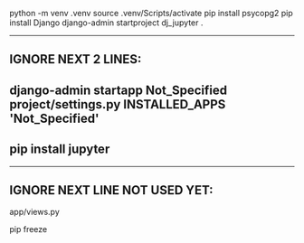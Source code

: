 python -m venv .venv
source .venv/Scripts/activate
pip install psycopg2
pip install Django
django-admin startproject dj_jupyter .

-------------------------------------------------
IGNORE NEXT 2 LINES:
-------------------------------------------------
django-admin startapp Not_Specified
project/settings.py INSTALLED_APPS 'Not_Specified'
----------------------------------------
pip install jupyter
-------------------


------------------------------
IGNORE NEXT LINE NOT USED YET:
------------------------------
app/views.py

pip freeze